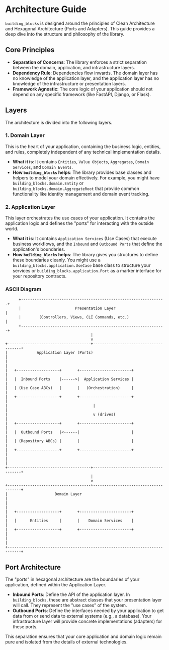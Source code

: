 # Architecture Guide

`building_blocks` is designed around the principles of Clean Architecture and Hexagonal Architecture (Ports and Adapters). This guide provides a deep dive into the structure and philosophy of the library.

## Core Principles

- **Separation of Concerns**: The library enforces a strict separation between the domain, application, and infrastructure layers.
- **Dependency Rule**: Dependencies flow inwards. The domain layer has no knowledge of the application layer, and the application layer has no knowledge of the infrastructure or presentation layers.
- **Framework Agnostic**: The core logic of your application should not depend on any specific framework (like FastAPI, Django, or Flask).

## Layers

The architecture is divided into the following layers.

### 1. Domain Layer

This is the heart of your application, containing the business logic, entities, and rules, completely independent of any technical implementation details.

- **What it is**: It contains `Entities`, `Value Objects`, `Aggregates`, `Domain Services`, and `Domain Events`.
- **How `building_blocks` helps**: The library provides base classes and helpers to model your domain effectively. For example, you might have `building_blocks.domain.Entity` or `building_blocks.domain.AggregateRoot` that provide common functionality like identity management and domain event tracking.

### 2. Application Layer

This layer orchestrates the use cases of your application. It contains the application logic and defines the "ports" for interacting with the outside world.

- **What it is**: It contains `Application Services` (Use Cases) that execute business workflows, and the `Inbound` and `Outbound Ports` that define the application's boundaries.
- **How `building_blocks` helps**: The library gives you structures to define these boundaries cleanly. You might use a `building_blocks.application.UseCase` base class to structure your services or `building_blocks.application.Port` as a marker interface for your repository contracts.

### ASCII Diagram

```
      +----------------------------------------------------------------+
      |                        Presentation Layer                      |
      |        (Controllers, Views, CLI Commands, etc.)                |
      +----------------------------------------------------------------+
                                      |
                                      v
+-------------------------------------+--------------------------------------+
|             Application Layer (Ports)                                      |
|                                                                            |
|   +-------------------+       +-----------------------+                    |
|   |  Inbound Ports    |------>|  Application Services |                    |
|   | (Use Case ABCs)   |       |   (Orchestration)     |                    |
|   +-------------------+       +-----------------------+                    |
|                                      |                                     |
|                                      v (drives)                            |
|   +-------------------+       +-----------------------+                    |
|   |  Outbound Ports   |<------|                       |                    |
|   | (Repository ABCs) |       |                       |                    |
|   +-------------------+       +-----------------------+                    |
|                                                                            |
+-------------------------------------+--------------------------------------+
                                      |
                                      v
+-------------------------------------+--------------------------------------+
|                     Domain Layer                                           |
|                                                                            |
|   +-------------------+       +-----------------------+                    |
|   |      Entities     |       |    Domain Services    |                    |
|   +-------------------+       +-----------------------+                    |
|                                                                            |
+----------------------------------------------------------------------------+
```

## Port Architecture

The "ports" in hexagonal architecture are the boundaries of your application, defined within the Application Layer.

- **Inbound Ports**: Define the API of the application layer. In `building_blocks`, these are abstract classes that your presentation layer will call. They represent the "use cases" of the system.
- **Outbound Ports**: Define the interfaces needed by your application to get data from or send data to external systems (e.g., a database). Your infrastructure layer will provide concrete implementations (adapters) for these ports.

This separation ensures that your core application and domain logic remain pure and isolated from the details of external technologies.
